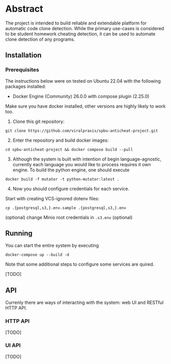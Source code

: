 # Abstract

The project is intended to build reliable and extendable platform for automatic code clone detection. While the primary
use-cases is considered to be student homework cheating detection, it can be used to automate clone detection of any programs.

## Installation

### Prerequisites

The instructions below were on tested on Ubuntu 22.04 with the following packages installed:

- Docker Engine (Community) 26.0.0 with compose plugin (2.25.0)

Make sure you have docker installed, other versions are highly likely to work too.

1. Clone this git repository:

```shell
git clone https://github.com/viralpraxis/spbu-anticheat-project.git
```

2. Enter the repository and build docker images:

```shell
cd spbu-anticheat-project && docker compose build --pull
```

3. Although the system is built with intention of begin language-agnostic, currently each language you would like to process requires it own engine. To build the python engine, one should execute

```shell
docker build -f mutator -t python-mutator:latest .
```

4. Now you should configure credentials for each service.

Start with creating VCS-ignored dotenv files:

```shell
cp .{postgresql,s3,}.env.sample .{postgresql,s3,}.env
```

(optional) change Minio root credentials in `.s3.env`
(optional)

## Running

You can start the entire system by executing

```
docker-compose up --build -d
```

Note that some additional steps to configure some services are quired.

[TODO]

## API

Currenly there are ways of interacting with the system: web UI and RESTful HTTP API.

### HTTP API

[TODO]

### UI API

[TODO]
